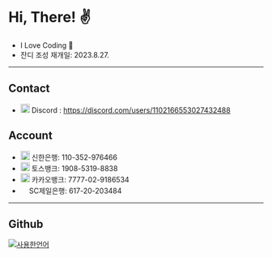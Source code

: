 # Hi, There! ✌️
- I Love Coding 💛
- 잔디 조성 재개일: 2023.8.27.

---

## Contact
- <img src="https://discord.com/assets/847541504914fd33810e70a0ea73177e.ico" width="18px" height="18px"> Discord : https://discord.com/users/1102166553027432488

## Account
- <img src="https://image.shinhan.com/favicon.ico" width="18px" height="18px"> 신한은행: 110-352-976466
- <img src="https://toss.im/favicon.ico" width="18px" height="18px"> 토스뱅크: 1908-5319-8838
- <img src="https://kakaobank.com/static/images/m/main/img-mweb-ico-3@2x.png" width="18px" height="18px"> 카카오뱅크: 7777-02-9186534
- <img src="https://www.standardchartered.co.kr/np/assets/images/kr/base/sc_logo_mb.png" width="13px" height="18px"> SC제일은행: 617-20-203484

---

## Github
[![사용한언어](https://github-readme-stats.vercel.app/api/top-langs/?username=yejunho10&langs_count=5&theme=transparent)](https://github.com/yejunho10)
